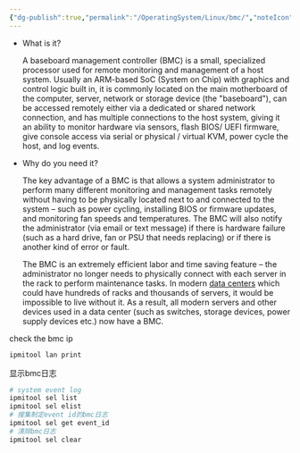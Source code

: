 ```yaml
---
{"dg-publish":true,"permalink":"/OperatingSystem/Linux/bmc/","noteIcon":"","created":"","updated":""}
---
```


- What is it?
    
    A baseboard management controller (BMC) is a small, specialized processor used for remote monitoring and management of a host system. Usually an ARM-based SoC (System on Chip) with graphics and control logic built in, it is commonly located on the main motherboard of the computer, server, network or storage device (the "baseboard"), can be accessed remotely either via a dedicated or shared network connection, and has multiple connections to the host system, giving it an ability to monitor hardware via sensors, flash BIOS/ UEFI firmware, give console access via serial or physical / virtual KVM, power cycle the host, and log events.
    
- Why do you need it?
    
    The key advantage of a BMC is that allows a system administrator to perform many different monitoring and management tasks remotely without having to be physically located next to and connected to the system – such as power cycling, installing BIOS or firmware updates, and monitoring fan speeds and temperatures. The BMC will also notify the administrator (via email or text message) if there is hardware failure (such as a hard drive, fan or PSU that needs replacing) or if there is another kind of error or fault. 
    
      
    
    The BMC is an extremely efficient labor and time saving feature – the administrator no longer needs to physically connect with each server in the rack to perform maintenance tasks. In modern [data centers](https://www.gigabyte.com/Glossary/data-center) which could have hundreds of racks and thousands of servers, it would be impossible to live without it. As a result, all modern servers and other devices used in a data center (such as switches, storage devices, power supply devices etc.) now have a BMC.

check the bmc ip
```bash
ipmitool lan print
```
显示bmc日志

```bash
# system event log
ipmitool sel list
ipmitool sel elist
# 搜集制定event id的bmc日志
ipmitool sel get event_id
# 清除bmc日志
ipmitool sel clear

```
